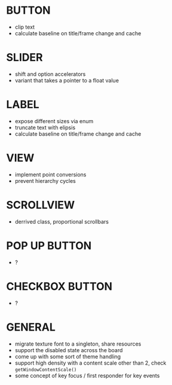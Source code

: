 
# BUTTON
- clip text
- calculate baseline on title/frame change and cache

# SLIDER
- shift and option accelerators
- variant that takes a pointer to a float value

# LABEL
- expose different sizes via enum
- truncate text with elipsis
- calculate baseline on title/frame change and cache

# VIEW
- implement point conversions
- prevent hierarchy cycles

# SCROLLVIEW
- derrived class, proportional scrollbars

# POP UP BUTTON
- ?

# CHECKBOX BUTTON
- ?

# GENERAL
- migrate texture font to a singleton, share resources
- support the disabled state across the board
- come up with some sort of theme handling
- support high density with a content scale other than 2, check `getWindowContentScale()`
- some concept of key focus / first responder for key events
